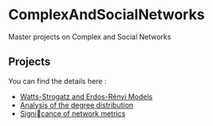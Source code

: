# ComplexAndSocialNetworks
Master projects on Complex and Social Networks

## Projects

You can find the details here :

- [Watts-Strogatz and Erdos-Rényi Models](./lab1/report_lab1.pdf)
- [Analysis of the degree distribution](./lab2/report_lab2.pdf)
- [Signicance of network metrics](./lab3/report_lab3.pdf)


